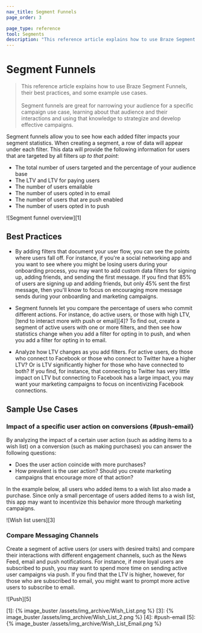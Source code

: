 ```yaml
---
nav_title: Segment Funnels
page_order: 3

page_type: reference
tool: Segments
description: "This reference article explains how to use Braze Segment Funnels, their best practices, and some example use cases."
---
```

# Segment Funnels

> This reference article explains how to use Braze Segment Funnels, their best practices, and some example use cases. 
> <br>
> <br>
> Segment funnels are great for narrowing your audience for a specific campaign use case, learning about that audience and their interactions and using that knowledge to strategize and develop effective campaigns.


Segment funnels allow you to see how each added filter impacts your segment statistics. When creating a segment, a row of data will appear under each filter. This data will provide the following information for users that are targeted by all filters _up to that point_:

- The total number of users targeted and the percentage of your audience base
- The LTV and LTV for paying users  
- The number of users emailable
- The number of users opted in to email
- The number of users that are push enabled  
- The number of users opted in to push

![Segment funnel overview][1]

## Best Practices

- By adding filters that document your user flow, you can see the points where users fall off. For instance, if you're a social networking app and you want to see where you might be losing users during your onboarding process, you may want to add custom data filters for signing up, adding friends, and sending the first message. If you find that 85% of users are signing up and adding friends, but only 45% sent the first message, then you'll know to focus on encouraging more message sends during your onboarding and marketing campaigns.

- Segment funnels let you compare the percentage of users who commit different actions. For instance, do active users, or those with high LTV, [tend to interact more with push or email][4]? To find out, create a segment of active users with one or more filters, and then see how statistics change when you add a filter for opting in to push, and when you add a filter for opting in to email.

- Analyze how LTV changes as you add filters. For active users, do those who connect to Facebook or those who connect to Twitter have a higher LTV? Or is LTV significantly higher for those who have connected to both? If you find, for instance, that connecting to Twitter has very little impact on LTV but connecting to Facebook has a large impact, you may want your marketing campaigns to focus on incentivizing Facebook connections.


## Sample Use Cases

### Impact of a specific user action on conversions {#push-email}
By analyzing the impact of a certain user action (such as adding items to a wish list) on a conversion (such as making purchases) you can answer the following questions:

- Does the user action coincide with more purchases?
- How prevalent is the user action? Should you create marketing campaigns that encourage more of that action?

In the example below, all users who added items to a wish list also made a purchase. Since only a small percentage of users added items to a wish list, this app may want to incentivize this behavior more through marketing campaigns.

![Wish list users][3]

### Compare Messaging Channels
Create a segment of active users (or users with desired traits) and compare their interactions with different engagement channels, such as the News Feed, email and push notifications. For instance, if more loyal users are subscribed to push, you may want to spend more time on sending active user campaigns via push. If you find that the LTV is higher, however, for those who are subscribed to email, you might want to prompt more active users to subscribe to email.

![Push][5]



[1]: {% image_buster /assets/img_archive/Wish_List.png %}
[3]: {% image_buster /assets/img_archive/Wish_List_2.png %}
[4]: #push-email
[5]: {% image_buster /assets/img_archive/Wish_List_Email.png %}
